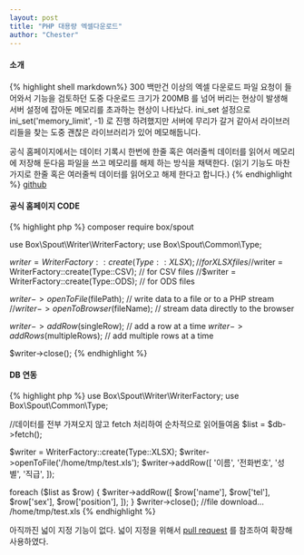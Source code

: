 ```yaml
---
layout: post
title: "PHP 대용량 엑셀다운로드"
author: "Chester"
---
```


#### 소개
{% highlight shell markdown%}
300 백만건 이상의 엑셀 다운로드 파일 요청이 들어와서 기능을 검토하던 도중 다운로드 크기가 200MB 를 넘어 버리는 현상이 발생해 서버 설정에 잡아둔 메모리를 초과하는 현상이 나타났다. ini_set 설정으로 ini_set('memory_limit', -1) 로 진행 하려했지만 서버에 무리가 갈거 같아서 라이브러리들을 찾는 도중 괜찮은 라이브러리가 있어 메모해둡니다.

공식 홈페이지에서는 데이터 기록시 한번에 한줄 혹은 여러줄씩 데이터를 읽어서 메모리에 저장해 둔다음 파일을 쓰고 메모리를 해제 하는 방식을 채택한다. (읽기 기능도 마찬가지로 한줄 혹은 여러줄씩 데이터를 읽어오고 해제 한다고 합니다.)
{% endhighlight %}
[github](https://github.com/box/spout)

#### 공식 홈페이지 CODE
{% highlight php %}
composer require box/spout

use Box\Spout\Writer\WriterFactory;
use Box\Spout\Common\Type;

$writer = WriterFactory::create(Type::XLSX); // for XLSX files
//$writer = WriterFactory::create(Type::CSV); // for CSV files
//$writer = WriterFactory::create(Type::ODS); // for ODS files

$writer->openToFile($filePath); // write data to a file or to a PHP stream
//$writer->openToBrowser($fileName); // stream data directly to the browser

$writer->addRow($singleRow); // add a row at a time
$writer->addRows($multipleRows); // add multiple rows at a time

$writer->close();
{% endhighlight %}

#### DB 연동
{% highlight php %}
use Box\Spout\Writer\WriterFactory;
use Box\Spout\Common\Type;

//데이터를 전부 가져오지 않고 fetch 처리하여 순차적으로 읽어들여옴
$list = $db->fetch();

$writer = WriterFactory::create(Type::XLSX);
$writer->openToFile('/home/tmp/test.xls');
$writer->addRow([
            '이름',
            '전화번호',
            '성별',
            '직급',
        ]);

foreach ($list as $row) {
$writer->addRow([
	$row['name'],
	$row['tel'],
	$row['sex'],
	$row['position'],
]);
}
$writer->close();
//file download... /home/tmp/test.xls
{% endhighlight %}

아직까진 넓이 지정 기능이 없다.
넓이 지정을 위해서 [pull request](https://github.com/box/spout/pull/532/files) 를 참조하여 확장해 사용하였다.

